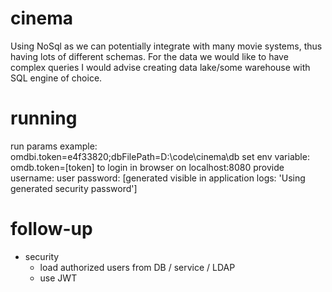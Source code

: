 # cinema
Using NoSql as we can potentially integrate with many movie systems, thus having lots of different schemas.
For the data we would like to have complex queries I would advise creating data lake/some warehouse with SQL engine of choice.

# running
run params example: omdbi.token=e4f33820;dbFilePath=D:\code\cinema\db
set env variable: omdb.token=[token]
to login in browser on localhost:8080 provide 
username: user
password: [generated visible in application logs: 'Using generated security password']


# follow-up
* security
  * load authorized users from DB / service / LDAP
  * use JWT